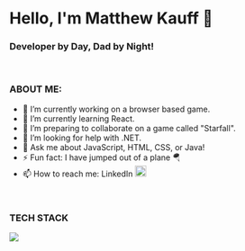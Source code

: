 # Hello, I'm Matthew Kauff 👋
### Developer by Day, Dad by Night!

<br>
<h3>ABOUT ME:</h3>

- 🔭 I’m currently working on a browser based game.
- 🌱 I’m currently learning React.
- 👯 I’m preparing to collaborate on a game called "Starfall".
- 🤔 I’m looking for help with .NET.
- 💬 Ask me about JavaScript, HTML, CSS, or Java!
- ⚡ Fun fact: I have jumped out of a plane 🪂
- 📫 How to reach me: LinkedIn <a href="https://www.linkedin.com/in/matthew-kauff/" target="blank"><img src="https://skillicons.dev/icons?i=linkedin" alt="https://www.linkedin.com/in/matthew-kauff/" height="20" width="20"/></a>

<br>
<h3>TECH STACK</h3>

<a href="https://skillicons.dev">
  <img src="https://skillicons.dev/icons?i=html,css,js,jquery,react,redux,java,spring,mysql,tailwind,bootstrap,sass,idea,vscode,git&perline=3" />
</a>
